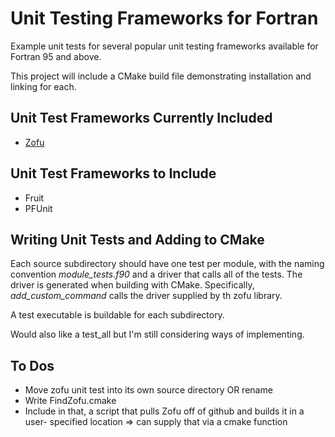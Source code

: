 # Unit Testing Frameworks for Fortran
Example unit tests for several popular unit testing frameworks
available for Fortran 95 and above. 

This project will include a CMake build file demonstrating installation and linking for each.

## Unit Test Frameworks Currently Included
* [Zofu](https://github.com/acroucher/zofu)

## Unit Test Frameworks to Include
* Fruit
* PFUnit 

## Writing Unit Tests and Adding to CMake

Each source subdirectory should have one test per module, with the naming convention *module_tests.f90* and a driver 
that calls all of the tests. The driver is generated when building with CMake. Specifically, *add_custom_command* calls 
the driver supplied by th zofu library. 

A test executable is buildable for each subdirectory.

Would also like a test_all but I'm still considering ways of implementing. 

## To Dos
* Move zofu unit test into its own source directory OR rename 
* Write FindZofu.cmake 
* Include in that, a script that pulls Zofu off of github and builds it in a user-
specified location => can supply that via a cmake function 
